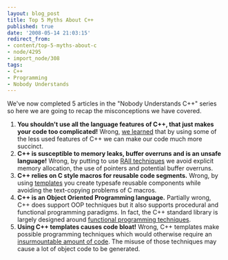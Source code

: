 ```yaml
---
layout: blog_post
title: Top 5 Myths About C++
published: true
date: '2008-05-14 21:03:15'
redirect_from:
- content/top-5-myths-about-c
- node/4295
- import_node/308
tags:
- C++
- Programming
- Nobody Understands
---
```


We've now completed 5 articles in the "Nobody Understands C++" series so here we are going to recap the misconceptions we have covered.

1.  **You shouldn't use all the language features of C++, that just makes your code too complicated!** Wrong, [we learned](/content/nobody-understands-c-intro) that by using some of the less used features of C++ we can make our code much more succinct.
2.  **C++ is susceptible to memory leaks, buffer overruns and is an unsafe language!** Wrong, by putting to use [RAII techniques](/content/nobody-understands-c-part-2-raii) we avoid explicit memory allocation, the use of pointers and potential buffer overruns.
3.  **C++ relies on C style macros for reusable code segments.** Wrong, by using [templates](/content/nobody-understands-c-part-3-templates) you create typesafe reusable components while avoiding the text-copying problems of C macros.
4.  **C++ is an Object Oriented Programming language.** Partially wrong, C++ does support OOP techniques but it also supports procedural and functional programming paradigms. In fact, the C++ standard library is largely designed around [functional programming techniques](/content/nobody-understands-c-part-4-functional-programming).
5.  **Using C++ templates causes code bloat!** Wrong, C++ templates make possible programming techniques which would otherwise require an [insurmountable amount of code](/content/nobody-understands-c-part-5-template-code-bloat). The misuse of those techniques may cause a lot of object code to be generated.

